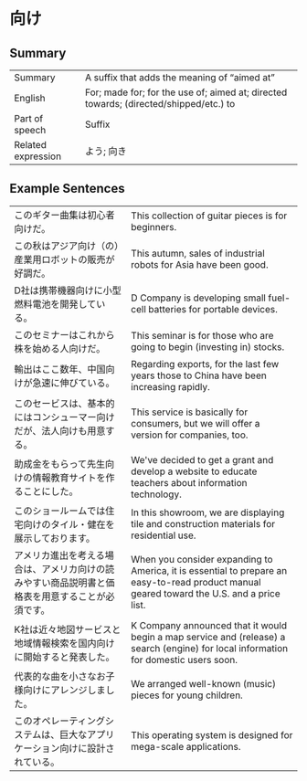 # 向け

## Summary

<table><tr>   <td>Summary</td>   <td>A suffix that adds the meaning of “aimed at”</td></tr><tr>   <td>English</td>   <td>For; made for; for the use of; aimed at; directed towards; (directed/shipped/etc.) to</td></tr><tr>   <td>Part of speech</td>   <td>Suffix</td></tr><tr>   <td>Related expression</td>   <td>よう; 向き</td></tr></table>

## Example Sentences

<table><tr>   <td>このギター曲集は初心者向けだ。</td>   <td>This collection of guitar pieces is for beginners.</td></tr><tr>   <td>この秋はアジア向け（の）産業用ロボットの販売が好調だ。</td>   <td>This autumn, sales of industrial robots for Asia have been good.</td></tr><tr>   <td>D社は携帯機器向けに小型燃料電池を開発している。</td>   <td>D Company is developing small fuel-cell batteries for portable devices.</td></tr><tr>   <td>このセミナーはこれから株を始める人向けだ。</td>   <td>This seminar is for those who are going to begin (investing in) stocks.</td></tr><tr>   <td>輸出はここ数年、中国向けが急速に伸びている。</td>   <td>Regarding exports, for the last few years those to China have been increasing rapidly.</td></tr><tr>   <td>このセービスは、基本的にはコンシューマー向けだが、法人向けも用意する。</td>   <td>This service is basically for consumers, but we will offer a version for companies, too.</td></tr><tr>   <td>助成金をもらって先生向けの情報教育サイトを作ることにした。</td>   <td>We've decided to get a grant and develop a website to educate teachers about information technology.</td></tr><tr>   <td>このショールームでは住宅向けのタイル・健在を展示しております。</td>   <td>In this showroom, we are displaying tile and construction materials for residential use.</td></tr><tr>   <td>アメリカ進出を考える場合は、アメリカ向けの読みやすい商品説明書と価格表を用意することが必須です。</td>   <td>When you consider expanding to America, it is essential to prepare an easy-to-read product manual geared toward the U.S. and a price list.</td></tr><tr>   <td>K社は近々地図サービスと地域情報検索を国内向けに開始すると発表した。</td>   <td>K Company announced that it would begin a map service and (release) a search (engine) for local information for domestic users soon.</td></tr><tr>   <td>代表的な曲を小さなお子様向けにアレンジしました。</td>   <td>We arranged well-known (music) pieces for young children.</td></tr><tr>   <td>このオペレーティングシステムは、巨大なアプリケーション向けに設計されている。</td>   <td>This operating system is designed for mega-scale applications.</td></tr></table>


